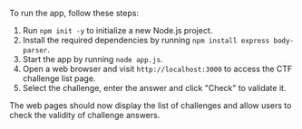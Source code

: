 To run the app, follow these steps:

1. Run `npm init -y` to initialize a new Node.js project.
2. Install the required dependencies by running `npm install express body-parser`.
3. Start the app by running `node app.js`.
4. Open a web browser and visit `http://localhost:3000` to access the CTF challenge list page.
5. Select the challenge, enter the answer and click "Check" to validate it.

The web pages should now display the list of challenges and allow users to check the validity of challenge answers.